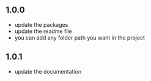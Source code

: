## 1.0.0

* update the packages
* update the readme file
* you can add any folder path you want in the project


## 1.0.1

* update the documentation